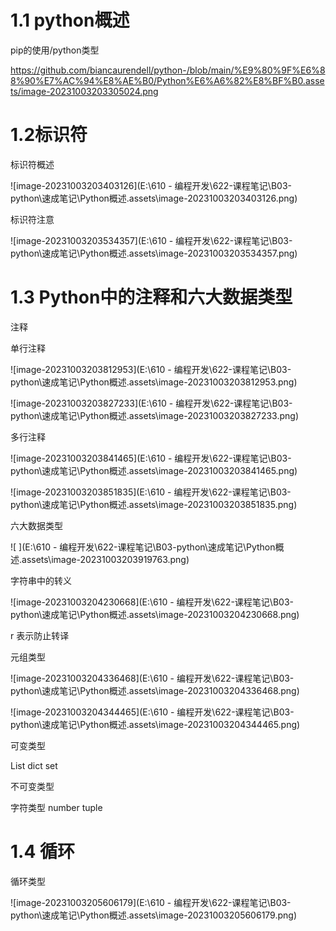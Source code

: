 # 1.1 python概述

pip的使用/python类型

https://github.com/biancaurendell/python-/blob/main/%E9%80%9F%E6%88%90%E7%AC%94%E8%AE%B0/Python%E6%A6%82%E8%BF%B0.assets/image-20231003203305024.png

# 1.2标识符

标识符概述

![image-20231003203403126](E:\610 - 编程开发\622-课程笔记\B03-python\速成笔记\Python概述.assets\image-20231003203403126.png)

 标识符注意

![image-20231003203534357](E:\610 - 编程开发\622-课程笔记\B03-python\速成笔记\Python概述.assets\image-20231003203534357.png)

 # 1.3 Python中的注释和六大数据类型

注释

单行注释

![image-20231003203812953](E:\610 - 编程开发\622-课程笔记\B03-python\速成笔记\Python概述.assets\image-20231003203812953.png)

![image-20231003203827233](E:\610 - 编程开发\622-课程笔记\B03-python\速成笔记\Python概述.assets\image-20231003203827233.png)

多行注释

![image-20231003203841465](E:\610 - 编程开发\622-课程笔记\B03-python\速成笔记\Python概述.assets\image-20231003203841465.png)

![image-20231003203851835](E:\610 - 编程开发\622-课程笔记\B03-python\速成笔记\Python概述.assets\image-20231003203851835.png)

六大数据类型

![ ](E:\610 - 编程开发\622-课程笔记\B03-python\速成笔记\Python概述.assets\image-20231003203919763.png)

字符串中的转义

![image-20231003204230668](E:\610 - 编程开发\622-课程笔记\B03-python\速成笔记\Python概述.assets\image-20231003204230668.png)

r 表示防止转译



元组类型 

![image-20231003204336468](E:\610 - 编程开发\622-课程笔记\B03-python\速成笔记\Python概述.assets\image-20231003204336468.png)

![image-20231003204344465](E:\610 - 编程开发\622-课程笔记\B03-python\速成笔记\Python概述.assets\image-20231003204344465.png)

可变类型

List dict set 

不可变类型

字符类型 number tuple

# 1.4 循环

循环类型

![image-20231003205606179](E:\610 - 编程开发\622-课程笔记\B03-python\速成笔记\Python概述.assets\image-20231003205606179.png)
